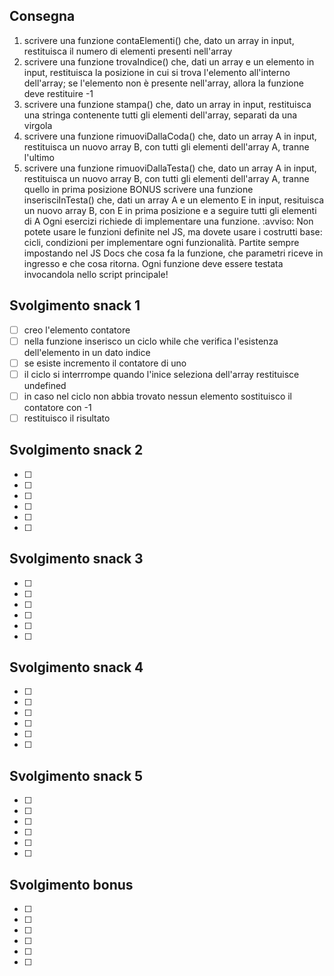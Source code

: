 ## Consegna
1. scrivere una funzione contaElementi() che, dato un array in input, restituisca il numero di elementi presenti nell'array
2. scrivere una funzione trovaIndice() che, dati un array e un elemento in input, restituisca la posizione in cui si trova l'elemento all'interno dell'array; se l'elemento non è presente nell'array, allora la funzione deve restituire -1
3. scrivere una funzione stampa() che, dato un array in input, restituisca una stringa contenente tutti gli elementi dell'array, separati da una virgola
4. scrivere una funzione rimuoviDallaCoda() che, dato un array A in input, restituisca un nuovo array B, con tutti gli elementi dell'array A, tranne l'ultimo
5. scrivere una funzione rimuoviDallaTesta() che, dato un array A in input, restituisca un nuovo array B, con tutti gli elementi dell'array A, tranne quello in prima posizione
BONUS
scrivere una funzione inserisciInTesta() che, dati un array A e un elemento E in input, resituisca un nuovo array B, con E in prima posizione e a seguire tutti gli elementi di A
Ogni esercizi richiede di implementare una funzione.
:avviso: Non potete usare le funzioni definite nel JS, ma dovete usare i costrutti base: cicli, condizioni per implementare ogni funzionalità.
Partite sempre impostando nel JS Docs che cosa fa la funzione, che parametri riceve in ingresso e che cosa ritorna.
Ogni funzione deve essere testata invocandola nello script principale!

## Svolgimento snack 1
- [ ] creo l'elemento contatore
- [ ] nella funzione inserisco un ciclo while che verifica l'esistenza dell'elemento in un dato indice
- [ ] se esiste incremento il contatore di uno
- [ ] il ciclo si interrrompe quando l'inice seleziona dell'array restituisce undefined
- [ ] in caso nel ciclo non abbia trovato nessun elemento sostituisco il contatore con -1
- [ ] restituisco il risultato 
## Svolgimento snack 2
- [ ] 
- [ ] 
- [ ] 
- [ ] 
- [ ] 
- [ ] 
## Svolgimento snack 3
- [ ] 
- [ ] 
- [ ] 
- [ ] 
- [ ] 
- [ ] 
## Svolgimento snack 4
- [ ] 
- [ ] 
- [ ] 
- [ ] 
- [ ] 
- [ ] 
## Svolgimento snack 5
- [ ] 
- [ ] 
- [ ] 
- [ ] 
- [ ] 
- [ ] 
## Svolgimento bonus
- [ ] 
- [ ] 
- [ ] 
- [ ] 
- [ ] 
- [ ] 
